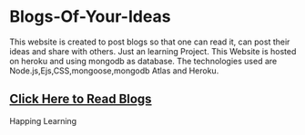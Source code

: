 # Blogs-Of-Your-Ideas
This website is created to post blogs so that one can read it, can post their ideas and share with others. 
Just an learning Project.
This Website is hosted on heroku and using mongodb as database.
The technologies used are Node.js,Ejs,CSS,mongoose,mongodb Atlas and Heroku.
## <a href="https://guarded-beach-53839.herokuapp.com/">Click Here to Read Blogs</a>
Happing Learning 
